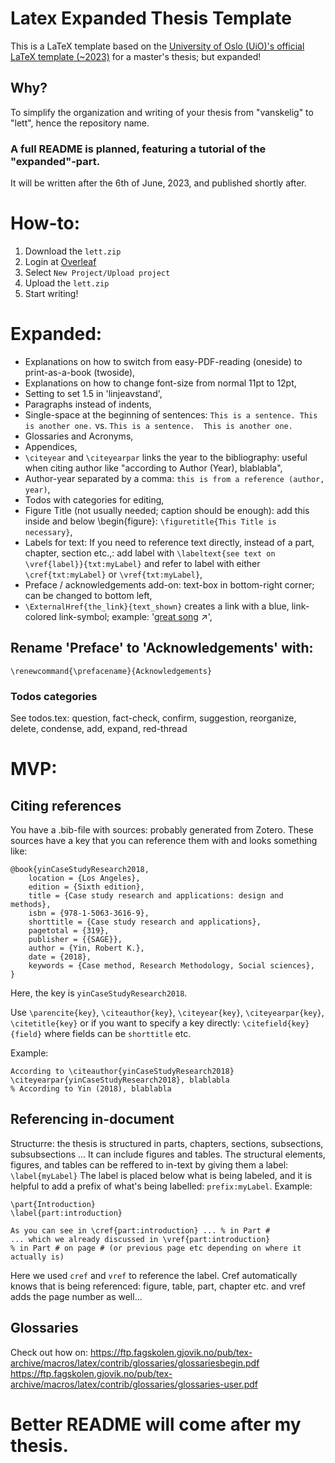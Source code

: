 # Latex Expanded Thesis Template
This is a LaTeX template based on the [University of Oslo (UiO)'s official LaTeX template (~2023)](https://www.uio.no/english/about/designmanual/profile-in-use/latex/index.html) for a master's thesis; but expanded!


## Why?
To simplify the organization and writing of your thesis from "vanskelig" to "lett", hence the repository name.

### A full README is planned, featuring a tutorial of the "expanded"-part.
It will be written after the 6th of June, 2023, and published shortly after.

# How-to:
1. Download the `lett.zip`
2. Login at [Overleaf](https://www.overleaf.com)
3. Select `New Project/Upload project`
4. Upload the `lett.zip`
5. Start writing! 

# Expanded:
- Explanations on how to switch from easy-PDF-reading (oneside) to print-as-a-book (twoside),
- Explanations on how to change font-size from normal 11pt to 12pt,
- Setting to set 1.5 in 'linjeavstand',
- Paragraphs instead of indents,
- Single-space at the beginning of sentences: `This is a sentence. This is another one.` vs. `This is a sentence.  This is another one.`
- Glossaries and Acronyms,
- Appendices,
- `\citeyear` and `\citeyearpar` links the year to the bibliography: useful when citing author like "according to Author (Year), blablabla",
- Author-year separated by a comma: `this is from a reference (author, year)`,
- Todos with categories for editing,
- Figure Title (not usually needed; caption should be enough): add this inside and below \begin{figure}: `\figuretitle{This Title is necessary}`,
- Labels for text: If you need to reference text directly, instead of a part, chapter, section etc.,: add label with `\labeltext{see text on \vref{label}}{txt:myLabel}` and refer to label with either `\cref{txt:myLabel}` or `\vref{txt:myLabel}`,
- Preface / acknowledgements add-on: text-box in bottom-right corner; can be changed to bottom left,
- `\ExternalHref{the_link}{text_shown}` creates a link with a blue, link-colored link-symbol; example: '[great song](https://www.youtube.com/watch?v=Wd6tLmiylAY) ↗️',

## Rename 'Preface' to 'Acknowledgements' with:
`\renewcommand{\prefacename}{Acknowledgements}`

### Todos categories
See todos.tex: question, fact-check, confirm, suggestion, reorganize, delete, condense, add, expand, red-thread

# MVP:
## Citing references
You have a .bib-file with sources: probably generated from Zotero.
These sources have a key that you can reference them with and looks something like:
```
@book{yinCaseStudyResearch2018,
	location = {Los Angeles},
	edition = {Sixth edition},
	title = {Case study research and applications: design and methods},
	isbn = {978-1-5063-3616-9},
	shorttitle = {Case study research and applications},
	pagetotal = {319},
	publisher = {{SAGE}},
	author = {Yin, Robert K.},
	date = {2018},
	keywords = {Case method, Research Methodology, Social sciences},
}
```
Here, the key is `yinCaseStudyResearch2018`.

Use `\parencite{key}`, `\citeauthor{key}`, `\citeyear{key}`, `\citeyearpar{key}`, `\citetitle{key}` or if you want to specify a key directly: `\citefield{key}{field}` where fields can be `shorttitle` etc.

Example:
```
According to \citeauthor{yinCaseStudyResearch2018} \citeyearpar{yinCaseStudyResearch2018}, blablabla
% According to Yin (2018), blablabla
```

## Referencing in-document
Structurre: the thesis is structured in parts, chapters, sections, subsections, subsubsections ...
It can include figures and tables.
The structural elements, figures, and tables can be reffered to in-text by giving them a label:
`\label{myLabel}`
The label is placed below what is being labeled,
and it is helpful to add a prefix of what's being labelled: `prefix:myLabel`.
Example:
```
\part{Introduction}
\label{part:introduction}

As you can see in \cref{part:introduction} ... % in Part #
... which we already discussed in \vref{part:introduction}
% in Part # on page # (or previous page etc depending on where it actually is)
```

Here we used `cref` and `vref` to reference the label. Cref automatically knows that is being referenced: figure, table, part, chapter etc.
and vref adds the page number as well... 

## Glossaries
Check out how on:
https://ftp.fagskolen.gjovik.no/pub/tex-archive/macros/latex/contrib/glossaries/glossariesbegin.pdf
https://ftp.fagskolen.gjovik.no/pub/tex-archive/macros/latex/contrib/glossaries/glossaries-user.pdf

# Better README will come after my thesis.
